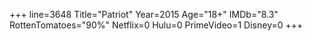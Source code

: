 +++
line=3648
Title="Patriot"
Year=2015
Age="18+"
IMDb="8.3"
RottenTomatoes="90%"
Netflix=0
Hulu=0
PrimeVideo=1
Disney=0
+++

